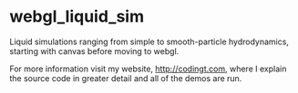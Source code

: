 # webgl_liquid_sim

Liquid simulations ranging from simple to smooth-particle hydrodynamics, starting with canvas before moving to webgl.

For more information visit my website, http://codingt.com, where I explain the source code in greater detail and all of the demos are run.
